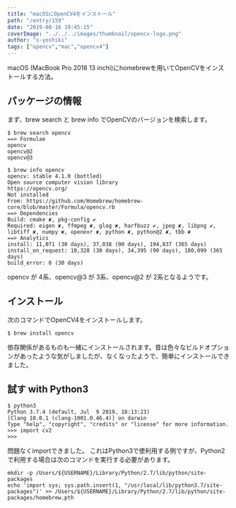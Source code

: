 ```yaml
---
title: "macOSにOpenCV4をインストール"
path: "/entry/159"
date: "2019-08-16 19:45:15"
coverImage: "../../../images/thumbnail/opencv-logo.png"
author: "s-yoshiki"
tags: ["opencv","mac","opencv4"]
---
```

macOS (MacBook Pro 2018 13 inchi)にhomebrewを用いてOpenCVをインストールする方法。

## パッケージの情報

まず、brew search と brew info でOpenCVのバージョンを検索します。

```
$ brew search opencv
==> Formulae
opencv                                                             opencv@2                                                           opencv@3

$ brew info opencv
opencv: stable 4.1.0 (bottled)
Open source computer vision library
https://opencv.org/
Not installed
From: https://github.com/Homebrew/homebrew-core/blob/master/Formula/opencv.rb
==> Dependencies
Build: cmake ✘, pkg-config ✔
Required: eigen ✘, ffmpeg ✘, glog ✘, harfbuzz ✔, jpeg ✘, libpng ✔, libtiff ✘, numpy ✘, openexr ✘, python ✘, python@2 ✘, tbb ✘
==> Analytics
install: 11,071 (30 days), 37,038 (90 days), 194,837 (365 days)
install_on_request: 10,328 (30 days), 34,395 (90 days), 180,099 (365 days)
build_error: 0 (30 days)
```

opencv が 4系、opencv@3 が 3系、opencv@2 が 2系となるようです。

## インストール

次のコマンドでOpenCV4をインストールします。

```
$ brew install opencv
```

依存関係があるものも一緒にインストールされます。昔は色々なビルドオプションがあったような気がしましたが、なくなったようで、簡単にインストールできました。

## 試す with Python3

```
$ python3
Python 3.7.4 (default, Jul  9 2019, 18:13:23) 
[Clang 10.0.1 (clang-1001.0.46.4)] on darwin
Type "help", "copyright", "credits" or "license" for more information.
>>> import cv2
>>>
```

問題なくimportできました。
これはPython3で使利用する例ですが、Python2で利用する場合は次のコマンドを実行する必要があります。

```
mkdir -p /Users/${USERNAME}/Library/Python/2.7/lib/python/site-packages
echo 'import sys; sys.path.insert(1, "/usr/local/lib/python3.7/site-packages")' >> /Users/${USERNAME}/Library/Python/2.7/lib/python/site-packages/homebrew.pth
```
